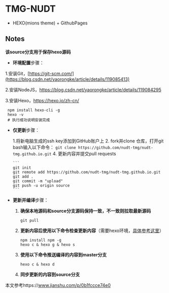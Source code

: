 
# TMG-NUDT
 - HEXO(mions theme) + GithubPages



## Notes

**该source分支用于保存hexo源码**

- **环境配置**步骤：

1.安装Git，[https://git-scm.com/](https://blog.csdn.net/yaorongke/article/details/119085413)

2.安装NodeJS，https://blog.csdn.net/yaorongke/article/details/119084295

3.安装Hexo，https://hexo.io/zh-cn/

     npm install hexo-cli -g
     hexo -v
     # 执行成功说明安装完成


- **仅更新**步骤：
  
   1.将新电脑生成的ssh key添加到GitHub账户上
   2. fork并clone 仓库，打开git bash输入以下命令：
      ```
      git clone https://github.com/nudt-tmg/nudt-tmg.github.io.git
      ```
   4. 更新内容并提交pull requests

      ```
      git init
      git remote add https://github.com/nudt-tmg/nudt-tmg.github.io.git
      git add .
      git commit -m "upload"
      git push -u origin source
      ```
      
  
- **更新并编译**步骤：
  
  1. **确保本地源码和source分支源码保持一致，不一致则拉取最新源码**

     ```
     git pull
     ```
  
  3. **更新内容后使用以下命令检查更新内容**（需要hexo环境，[具体参考这里](https://zhuanlan.zhihu.com/p/299161193)）
  
     ```shell
     npm install npm -g 
     hexo c & hexo g & hexo s
     ```
  
  4. **使用以下命令推送编译的内容到master分支**
  
     ```
     hexo c & hexo d
     ```
  
  5. **同步更新的内容到source分支**



本文参考https://www.jianshu.com/p/0b1fccce74e0
